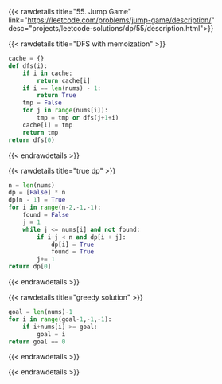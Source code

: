 {{< rawdetails title="55. Jump Game" link="https://leetcode.com/problems/jump-game/description/"
	desc="projects/leetcode-solutions/dp/55/description.html">}}


{{< rawdetails title="DFS with memoization" >}}
```python
cache = {}
def dfs(i):
    if i in cache:
        return cache[i]
    if i == len(nums) - 1:
        return True
    tmp = False
    for j in range(nums[i]):
        tmp = tmp or dfs(j+1+i)
    cache[i] = tmp
    return tmp
return dfs(0)
```
{{< endrawdetails >}}


{{< rawdetails title="true dp" >}}
```python
n = len(nums)
dp = [False] * n
dp[n - 1] = True
for i in range(n-2,-1,-1):
    found = False
    j = 1
    while j <= nums[i] and not found:
        if i+j < n and dp[i + j]:
			dp[i] = True
			found = True
        j+= 1
return dp[0]
```
{{< endrawdetails >}}


{{< rawdetails title="greedy solution" >}}
```python
goal = len(nums)-1
for i in range(goal-1,-1,-1):
    if i+nums[i] >= goal:
        goal = i
return goal == 0
```
{{< endrawdetails >}}



{{< endrawdetails >}}
